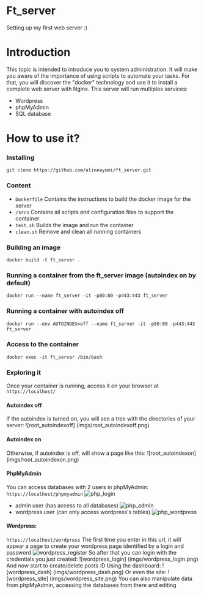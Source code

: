 # Ft_server
Setting up my first web server :)

# Introduction
This topic is intended to introduce you to system administration. 
It will make you aware of the importance of using scripts to automate your tasks.
For that, you will discover the "docker" technology and use it to install a complete web server with Nginx. 
This server will run multiples services: 
* Wordpress
* phpMyAdmin
* SQL database

# How to use it?

### Installing
```
git clone https://github.com/alineayumi/ft_server.git
```

### Content
* ```Dockerfile```
Contains the instructions to build the docker image for the server
* ```/srcs```
Contains all scripts and configuration files to support the container
* ```test.sh```
Builds the image and run the container
* ```clean.sh```
Remove and clean all running containers

### Building an image
```docker build -t ft_server .```

### Running a container from the ft_server image (autoindex on by default)
```docker run --name ft_server -it -p80:80 -p443:443 ft_server```

### Running a container with autoindex off
```docker run --env AUTOINDEX=off --name ft_server -it -p80:80 -p443:443 ft_server```

### Access to the container
```docker exec -it ft_server /bin/bash```

### Exploring it
Once your container is running, access it on your browser at ```https://localhost/```

#### Autoindex off 
If the autoindex is turned on, you will see a tree with the directories of your server:
![root_autoindexoff] (imgs/root_autoindexoff.png)

#### Autoindex on
Otherwise, if autoindex is off, will show a page like this:
![root_autoindexon] (imgs/root_autoindexon.png)

#### PhpMyAdmin
You can access databases with 2 users in phpMyAdmin:
```https://localhost/phpmyadmin```
![php_login](imgs/phpMyAdmin_login.png)
* admin user (has access to all databases)
![php_admin](imgs/phpMyAdmin_adminUser.png)
* wordpress user (can only access wordpress's tables)
![php_wordpress](imgs/phpMyAdmin_wordpressUser.png)

#### Wordpress:
```https://localhost/wordpress```
The first time you enter in this url, it will appear a page to create your wordpress page identified by a login and password
![wordpress_register](imgs/wordpress_registration.png)
So after that you can login with the credentials you just created:
![wordpress_login] (imgs/wordpress_login.png)
And now start to create/delete posts :D
Using the dashboard:
![wordpress_dash] (imgs/wordpress_dash.png)
Or even the site:
![wordpress_site] (imgs/wordpress_site.png)
You can also manipulate data from phpMyAdmin, accessing the databases from there and editing